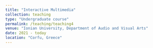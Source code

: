 ```yaml
---
title: "Interactive Multimedia"
collection: teaching
type: "Undergraduate course"
permalink: /teaching/teaching4
venue: "Ionian University, Department of Audio and Visual Arts"
date: 2021 - today
location: "Corfu, Greece"
---
```

